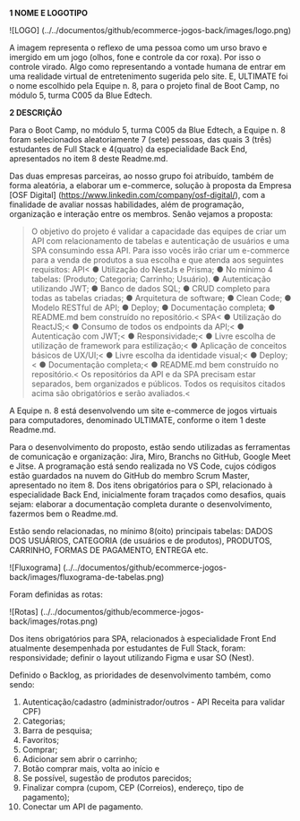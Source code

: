 **1 NOME E LOGOTIPO**

![LOGO] (../../documentos/github/ecommerce-jogos-back/images/logo.png)

A imagem representa o reflexo de uma pessoa como um urso bravo e imergido em um jogo (olhos, fone e controle da cor roxa). Por isso o controle virado. Algo como representando a vontade humana de entrar em uma realidade virtual de entretenimento sugerida pelo site.
E, ULTIMATE foi o nome escolhido pela Equipe n. 8, para o projeto final de Boot Camp, no módulo 5, turma C005 da Blue Edtech.

**2 DESCRIÇÃO**

Para o Boot Camp, no módulo 5, turma C005 da Blue Edtech, a Equipe n. 8 foram selecionados aleatoriamente 7 (sete) pessoas, das quais 3 (três) estudantes de Full Stack e 4(quatro) da especialidade Back End, apresentados no item 8 deste Readme.md.

Das duas empresas parceiras, ao nosso grupo foi atribuído, também de forma aleatória, a elaborar um e-commerce, solução à proposta da Empresa [OSF Digital] (https://www.linkedin.com/company/osf-digital/), com a finalidade de avaliar nossas habilidades, além de programação, organização e interação entre os membros. Senão vejamos a proposta:

> O objetivo do projeto é validar a capacidade das equipes de criar um API com relacionamento de tabelas e autenticação de usuários e uma SPA consumindo essa API. Para isso vocês irão criar um e-commerce para a venda de produtos a sua escolha e que atenda aos seguintes requisitos:
> API<
> ● Utilização do NestJs e Prisma;
> ● No mínimo 4 tabelas: (Produto; Categoria; Carrinho; Usuário).
> ● Autenticação utilizando JWT;
> ● Banco de dados SQL;
> ● CRUD completo para todas as tabelas criadas;
> ● Arquitetura de software;
> ● Clean Code;
> ● Modelo RESTful de API;
> ● Deploy;
> ● Documentação completa;
> ● README.md bem construído no repositório.<
> SPA<
> ● Utilização do ReactJS;<
> ● Consumo de todos os endpoints da API;<
> ● Autenticação com JWT;<
> ● Responsividade;<
> ● Livre escolha de utilização de framework para estilização;<
> ● Aplicação de conceitos básicos de UX/UI;<
> ● Livre escolha da identidade visual;<
> ● Deploy;<
> ● Documentação completa;<
> ● README.md bem construído no repositório.<
> Os repositórios da API e da SPA precisam estar separados, bem organizados e públicos. Todos os requisitos citados acima são obrigatórios e serão avaliados.<

A Equipe n. 8 está desenvolvendo um site e-commerce de jogos virtuais para computadores, denominado ULTIMATE, conforme o item 1 deste Readme.md.

Para o desenvolvimento do proposto, estão sendo utilizadas as ferramentas de comunicação e organização: Jira, Miro, Branchs no GitHub, Google Meet e Jitse. A programação está sendo realizada no VS Code, cujos códigos estão guardados na nuvem do GitHub do membro Scrum Master, apresentado no item 8.
Dos itens obrigatórios para o SPI, relacionado à especialidade Back End, inicialmente foram traçados como desafios, quais sejam: elaborar a documentação completa durante o desenvolvimento, fazermos bem o Readme.md.

Estão sendo relacionadas, no mínimo 8(oito) principais tabelas: DADOS DOS USUÁRIOS, CATEGORIA (de usuários e de produtos), PRODUTOS, CARRINHO, FORMAS DE PAGAMENTO, ENTREGA etc.

![Fluxograma] (../../documentos/github/ecommerce-jogos-back/images/fluxograma-de-tabelas.png)

Foram definidas as rotas:

![Rotas] (../../documentos/github/ecommerce-jogos-back/images/rotas.png)

Dos itens obrigatórios para SPA, relacionados à especialidade Front End atualmente desempenhada por estudantes de Full Stack, foram: responsividade; definir o layout utilizando Figma e usar SO (Nest).

Definido o Backlog, as prioridades de desenvolvimento também, como sendo:

1. Autenticação/cadastro (administrador/outros - API Receita para validar CPF)
2. Categorias;
3. Barra de pesquisa;
4. Favoritos;
5. Comprar;
6. Adicionar sem abrir o carrinho;
7. Botão comprar mais, volta ao início e
8. Se possível, sugestão de produtos parecidos;
9. Finalizar compra (cupom, CEP (Correios), endereço, tipo de pagamento);
10. Conectar um API de pagamento.

